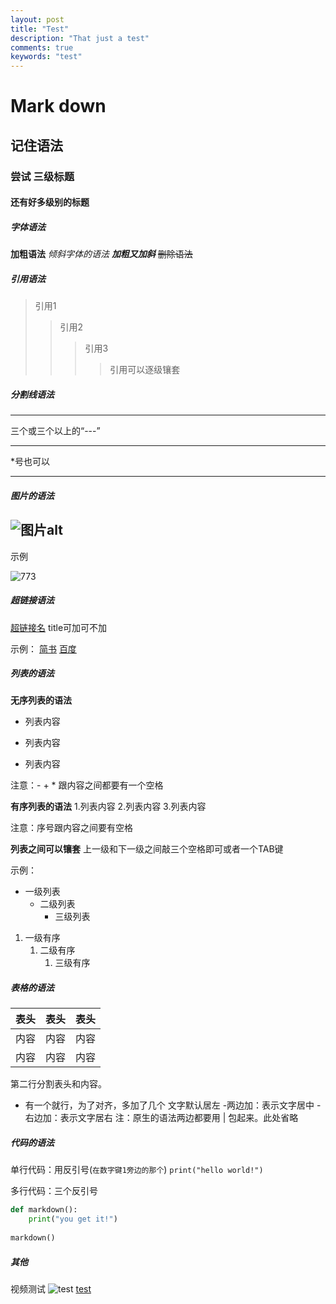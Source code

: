 ```yaml
---
layout: post
title: "Test"
description: "That just a test"
comments: true
keywords: "test"
---
```


# Mark down 

## 记住语法

### 尝试 三级标题

#### 还有好多级别的标题

##### 字体语法
**加粗语法**
*倾斜字体的语法*
***加粗又加斜***
~~删除语法~~
##### 引用语法
> 引用1
> > 引用2
> > > 引用3
> > > > 引用可以逐级镶套

##### 分割线语法
---
三个或三个以上的“---”
***
*号也可以
*****

##### 图片的语法

![图片alt](图片地址 '图片title')
---
示例

![773](http://stage48.net/wiki/images/thumb/e/e1/GRHashimotonanami_prof.jpg/174px-GRHashimotonanami_prof.jpg '老桥')
##### 超链接语法
[超链接名](超链接地址 "超链接title")
title可加可不加

示例：
[简书](http://jianshu.com)
[百度](http://baidu.com)

##### 列表的语法
**无序列表的语法**
- 列表内容
+ 列表内容
* 列表内容

注意：- + * 跟内容之间都要有一个空格

**有序列表的语法**
1.列表内容
2.列表内容
3.列表内容

注意：序号跟内容之间要有空格

**列表之间可以镶套**
上一级和下一级之间敲三个空格即可或者一个TAB键

示例：
- 一级列表
    - 二级列表
        - 三级列表
1. 一级有序
    1. 二级有序
        1. 三级有序
        
##### 表格的语法
表头|表头|表头
---|:--:|---:
内容|内容|内容
内容|内容|内容

第二行分割表头和内容。
- 有一个就行，为了对齐，多加了几个
文字默认居左
-两边加：表示文字居中
-右边加：表示文字居右
注：原生的语法两边都要用 | 包起来。此处省略

##### 代码的语法
单行代码：用反引号(`在数字键1旁边的那个`)
`print("hello world!")`

多行代码：三个反引号
```python
def markdown():
    print("you get it!")
    
markdown()
```
##### 其他
视频测试
![test](https://www.bilibili.com/video/av4188736)
[test](https://www.bilibili.com/video/av4188736)

